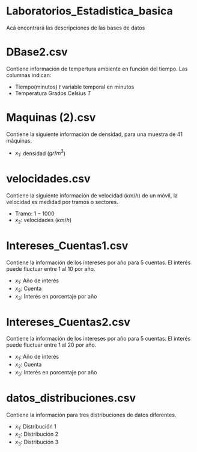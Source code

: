 # Laboratorios_Estadistica_basica

Acá encontrará las descripciones de las bases de datos

# DBase2.csv

Contiene información de tempertura ambiente en función del tiempo. Las columnas indican:

- Tiempo(minutos) $t$ variable temporal en minutos
- Temperatura Grados Celsius $T$

# Maquinas (2).csv

Contiene la siguiente información de densidad, para una muestra de 41 máquinas.

- $x_1$: densidad ($gr/m^3$)

# velocidades.csv

Contiene la siguiente información de velocidad ($km/h$) de un móvil, la velocidad es medidad por tramos o sectores.

- Tramo: $1-1000$
- $x_2$: velocidades ($km/h$)

# Intereses_Cuentas1.csv

Contiene la información de los intereses por año para 5 cuentas. El interés puede fluctuar entre $1%$ al $10%$ por año.

- $x_1$: Año de interés
- $x_2$: Cuenta
- $x_3$: Interés en porcentaje por año

# Intereses_Cuentas2.csv

Contiene la información de los intereses por año para 5 cuentas. El interés puede fluctuar entre $1%$ al $20%$ por año.

- $x_1$: Año de interés
- $x_2$: Cuenta
- $x_3$: Interés en porcentaje por año

# datos_distribuciones.csv

Contiene la información para tres distribuciones de datos diferentes.

- $x_1$: Distribución 1
- $x_2$: Distribución 2
- $x_3$: Distribución 3

